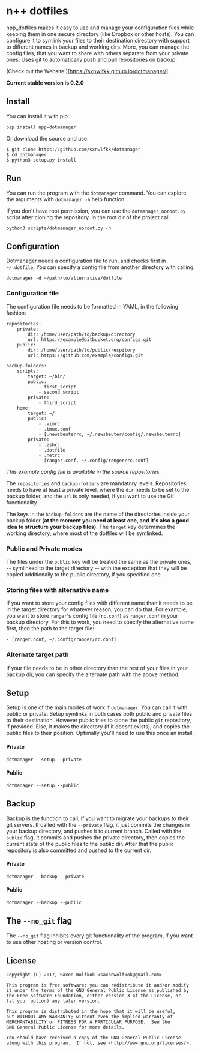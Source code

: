 # n++ dotfiles
npp_dotfiles makes it easy to use and manage your configuration files
    while keeping them in one secure directory (like Dropbox or other hosts). You can
    configure it to symlink your files to their destination directory with support to different
    names in backup and working dirs. More, you can manage the config files, that you want to
    share with others separate from your private ones. Uses git to automatically push and pull
    repositories on backup.
    
(Check out the Website!)[https://sxnwlfkk.github.io/dotmanager/]

__Current stable version is 0.2.0__

## Install

You can install it with pip:

`pip install npp-dotmanager`

Or download the source and use:

```
$ git clone https://github.com/sxnwlfkk/dotmanager
$ cd dotmanager
$ python3 setup.py install
```


## Run

You can run the program with the `dotmanager` command. You can explore the
arguments with `dotmanager -h` help function.

If you don't have root permission, you can use the `dotmanager_noroot.py` script
after cloning the repository. In the root dir of the project call:

`python3 scripts/dotmanager_noroot.py -h`

## Configuration

Dotmanager needs a configuration file to run, and checks first in `~/.dotfile`.
You can specify a config file from another directory with calling:

`dotmanager -d ~/path/to/alternative/dotfile`

### Configuration file

The configuration file needs to be formatted in YAML, in the following fashion:

```
repositories:
    private:
        dir: /home/user/path/to/backup/directory
        url: https://example@bitbucket.org/configs.git
    public:
        dir: /home/user/path/to/public/respitory
        url: https://github.com/example/configs.git

backup-folders:
    scripts:
        target: ~/bin/
        public:
            - first_script
            - second_script
        private:
            - third_script
    home:
        target: ~/
        public:
            - .vimrc
            - .tmux.conf
            - [.newsbeuterrc, ~/.newsbeuter/config/.newsbeuterrc]
        private:
            - .zshrc
            - .dotfile
            - .netrc
            - [ranger.conf, ~/.config/ranger/rc.conf]
```

_This example config file is available in the source repositories._

The `repositories` and `backup-folders` are mandatory levels. Repositories 
needs to have at least a private level, where the `dir` needs to be set to 
the backup folder, and the `url` is only needed, if you want to use the
Git functionality.

The keys in the `backup-folders` are the name of the directories inside your
backup folder __(at the moment you need at least one, and it's also a good
idea to structure your backup files)__. The `target` key determines the 
working directory, where most of the dotfiles will be symlinked.

### Public and Private modes

The files under the `public` key will be treated the same as the private ones,
-- symlinked to the target directory -- with the exception that they will be
copied additionally to the public directory, if you specified one.

### Storing files with alternative name

If you want to store your config files with different name than it needs to be in
the target directory for whatever reason, you can do that. For example, you want to
store `ranger`'s config file (`rc.conf`) as `ranger.conf` in your backup directory.
For this to work, you need to specify the alternative name first, then the path to
the target file:

`- [ranger.conf, ~/.config/ranger/rc.conf]`

### Alternate target path

If your file needs to be in other directory than the rest of your files in your backup
dir, you can specify the alternate path with the above method.

## Setup

Setup is one of the main modes of work if `dotmanager`. You can call it with public or
private. Setup symlinks in both cases both public and private files to their destination. 
However public tries to clone the public `git` repository, if provided. Else, it makes
the directory (if it doesnt exists), and copies the public files to their position.
Optimally you'll need to use this once an install.

#### Private

`dotmanager --setup --private`

#### Public

`dotmanager --setup --public`

## Backup

Backup is the function to call, if you want to migrate your backups to their git servers.
If called with the `--private` flag, it just commits the changes in your backup directory,
and pushes it to current branch. Called with the `--public` flag, it commits and pushes
the private directory, then copies the current state of the public files to the public
dir. After that the public repository is also committed and pushed to the current dir.

#### Private

`dotmanager --backup --private`

#### Public

`dotmanager --backup --public`

## The `--no_git` flag

The `--no_git` flag inhibits every git functionality of the program, if you want to use
other hosting or version control.

## License

    Copyright (C) 2017, Saxon Wolfkok <saxonwolfkok@gmail.com>

    This program is free software: you can redistribute it and/or modify
    it under the terms of the GNU General Public License as published by
    the Free Software Foundation, either version 3 of the License, or
    (at your option) any later version.

    This program is distributed in the hope that it will be useful,
    but WITHOUT ANY WARRANTY; without even the implied warranty of
    MERCHANTABILITY or FITNESS FOR A PARTICULAR PURPOSE.  See the
    GNU General Public License for more details.

    You should have received a copy of the GNU General Public License
    along with this program.  If not, see <http://www.gnu.org/licenses/>.
